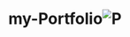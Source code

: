 # my-Portfolio![P](https://github.com/user-attachments/assets/1905336d-3dbb-4614-b0c4-c467164eed3c)
